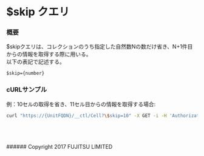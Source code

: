 # $skip クエリ
### 概要
$skipクエリは、コレクションのうち指定した自然数Nの数だけ省き、N+1件目からの情報を取得する際に用いる。  
以下の表記で記述する。
```
$skip={number}
```
### cURLサンプル
例：10セルの取得を省き、11セル目からの情報を取得する場合:
```sh
curl "https://{UnitFQDN}/__ctl/Cell?\$skip=10" -X GET -i -H 'Authorization: Bearer {AccessToken}' -H 'Accept: application/json'
```
<br>
<br>
<br>
###### Copyright 2017    FUJITSU LIMITED
